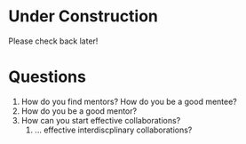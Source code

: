 # Under Construction
Please check back later!

# Questions
  1. How do you find mentors? How do you be a good mentee?
  2. How do you be a good mentor?
  3. How can you start effective collaborations?
       1. ... effective interdiscplinary collaborations?
